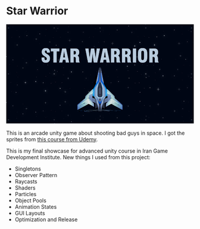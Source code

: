 # Star Warrior

![](logo.png)

This is an arcade unity game about shooting bad guys in space.
I got the sprites from [this course from Udemy](https://www.udemy.com/course/the-ultimate-guide-to-game-development-with-unity/).

This is my final showcase for advanced unity course in Iran Game Development Institute.
New things I used from this project:

 - Singletons
 - Observer Pattern
 - Raycasts
 - Shaders
 - Particles
 - Object Pools
 - Animation States
 - GUI Layouts
 - Optimization and Release
